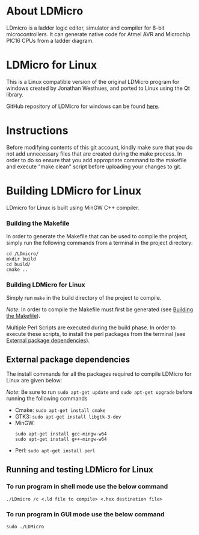 # About LDMicro
LDmicro is a ladder logic editor, simulator and compiler for 8-bit microcontrollers. It can generate native code for Atmel AVR and Microchip PIC16 CPUs from a ladder diagram.

# LDMicro for Linux
This is a Linux compatible version of the original LDMicro program for windows created by Jonathan Westhues, and ported to Linux using the Qt library.

GitHub repository of LDMicro for windows can be found [here](https://github.com/akshay-c/LDmicro).

# Instructions
Before modifying contents of this git account, kindly make sure that you do not add unnecessary files that are created during the make process. In order to do so ensure that you add appropriate command to the makefile and execute "make clean" script before uploading your changes to git.

# Building LDMicro for Linux
LDmicro for Linux is built using MinGW C++ compiler. 

### Building the Makefile
In order to generate the Makefile that can be used to compile the project, simply run the following commands from a terminal in the project directory:
```
cd /LDmicro/
mkdir build
cd build/
cmake ..
```

### Building LDMicro for Linux
Simply run `make` in the build directory of the project to compile.

_Note_: In order to compile the Makefile must first be generated (see [Building the Makefile](#building-the-makefile)).

Multiple Perl Scripts are executed during the build phase. In order to execute these scripts, to install the perl packages from the terminal (see [External package dependencies](#external-package-dependencies)).

## External package dependencies
The install commands for all the packages required to compile LDMicro for Linux are given below:

_Note_: Be sure to run `sudo apt-get update` and `sudo apt-get upgrade` before running the following commands

* Cmake: `sudo apt-get install cmake`
* GTK3: `sudo apt-get install libgtk-3-dev`
* MinGW: 
  ```
  sudo apt-get install gcc-mingw-w64
  sudo apt-get install g++-mingw-w64
  ```
* Perl: `sudo apt-get install perl`

## Running and testing LDMicro for Linux
### To run program in shell mode use the below command
`./LDmicro /c <.ld file to compile> <.hex destination file>`

### To run program in GUI mode use the below command
`sudo ./LDMicro`
